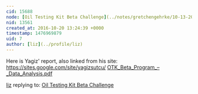```yaml
---
cid: 15688
node: [Oil Testing Kit Beta Challenge](../notes/gretchengehrke/10-13-2016/oil-testing-kit-beta-challenge)
nid: 13561
created_at: 2016-10-20 13:24:39 +0000
timestamp: 1476969879
uid: 7
author: [liz](../profile/liz)
---
```


Here is Yagiz' report, also linked from his site: https://sites.google.com/site/yagizsutcu/ <a href="https://publiclab.org/system/images/photos/000/018/514/original/OTK_Beta_Program_%E2%80%93_Data_Analysis.pdf"><i class="fa fa-file"></i> OTK_Beta_Program_–_Data_Analysis.pdf</a>



[liz](../profile/liz) replying to: [Oil Testing Kit Beta Challenge](../notes/gretchengehrke/10-13-2016/oil-testing-kit-beta-challenge)

